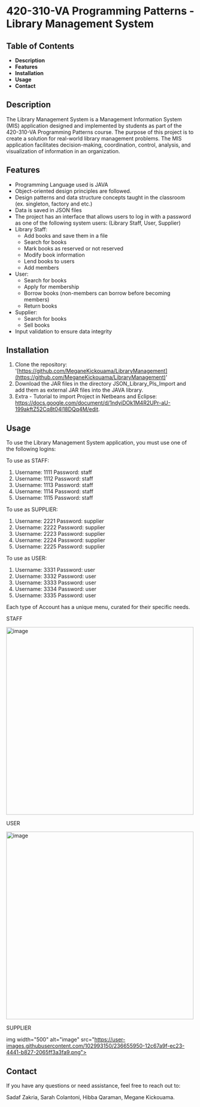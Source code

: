 # 420-310-VA Programming Patterns - Library Management System

## Table of Contents

- **Description**
- **Features**
- **Installation**
- **Usage**
- **Contact**

## Description

The Library Management System is a Management Information System (MIS) application designed and implemented by students as part of the 420-310-VA Programming Patterns course. The purpose of this project is to create a solution for real-world library management problems. The MIS application facilitates decision-making, coordination, control, analysis, and visualization of information in an organization.

## Features

- Programming Language used is JAVA
- Object-oriented design principles are followed.
- Design patterns and data structure concepts taught in the classroom (ex. singleton, factory and etc.)
- Data is saved in JSON files
- The project has an interface that allows users to log in with a password as one of the following system users: (Library Staff, User, Supplier)
- Library Staff:
  - Add books and save them in a file
  - Search for books
  - Mark books as reserved or not reserved
  - Modify book information
  - Lend books to users
  - Add members
- User:
  - Search for books
  - Apply for membership
  - Borrow books (non-members can borrow before becoming members)
  - Return books
- Supplier:
  - Search for books
  - Sell books
- Input validation to ensure data integrity

## Installation

1. Clone the repository: '[https://github.com/MeganeKickouama/LibraryManagement](https://github.com/MeganeKickouama/LibraryManagement)'
2. Download the JAR files in the directory JSON\_Library\_Pls\_Import and add them as external JAR files into the JAVA library.
3. Extra - Tutorial to import Project in Netbeans and Eclipse: https://docs.google.com/document/d/1ndyiDOk1M4R2UPr-aU-199akftZ52Cq8t04l18DQq4M/edit.

## Usage

To use the Library Management System application, you must use one of the following logins:

To use as STAFF:

1. Username: 1111 Password: staff
2. Username: 1112 Password: staff
3. Username: 1113 Password: staff
4. Username: 1114 Password: staff
5. Username: 1115 Password: staff

To use as SUPPLIER:

1. Username: 2221 Password: supplier
2. Username: 2222 Password: supplier
3. Username: 2223 Password: supplier
4. Username: 2224 Password: supplier
5. Username: 2225 Password: supplier

To use as USER:

1. Username: 3331 Password: user
2. Username: 3332 Password: user
3. Username: 3333 Password: user
4. Username: 3334 Password: user
5. Username: 3335 Password: user


Each type of Account has a unique menu, curated for their specific needs.

STAFF

<img width="500" alt="image" src="https://user-images.githubusercontent.com/102993150/236655938-89e5f9e3-2df3-40be-97be-c17024aadb8f.png">

USER

<img width="500" alt="image" src="https://user-images.githubusercontent.com/102993150/236655962-a3ac86cf-bb69-46c9-ad2a-94686009cd80.png">

SUPPLIER

img width="500" alt="image" src="https://user-images.githubusercontent.com/102993150/236655950-12c67a9f-ec23-4441-b827-2065ff3a3fa9.png">

## Contact

If you have any questions or need assistance, feel free to reach out to:

Sadaf Zakria, Sarah Colantoni, Hibba Qaraman, Megane Kickouama.

